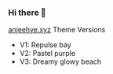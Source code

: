 ### Hi there 👋

[anjeehye.xyz](anjeehye.xyz) Theme Versions
- V1: Repulse bay
- V2: Pastel purple
- V3: Dreamy glowy beach